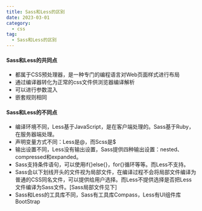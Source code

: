 ```yaml
---
title: Sass和Less的区别
date: 2023-03-01
category:
  - css
tag:
  - Sass和Less的区别
---
```



#### Sass和Less的共同点

- 都属于CSS预处理器，是一种专门的编程语言对Web页面样式进行布局
- 通过编译器转化为正常的css文件供浏览器编译解析
- 可以进行参数混入
- 嵌套规则相同

#### Sass和Less的不同点

- 编译环境不同，Less基于JavaScript，是在客户端处理的。Sass基于Ruby，在服务器端处理。
- 声明变量方式不同：Less是@，而Scss是$
- 输出设置不同，Less没有输出设置，Sass提供四种输出设置：nested、compressed和expanded。
- Sass支持条件语句，可以使用if{}else{}，for{}循环等等。而Less不支持。
- Sass会以下划线开头的文件视为局部文件，在编译过程不会将局部文件编译为普通的CSS同名文件，可以提供给用户选择。而Less不提供选择是否把Less文件编译为Sass文件。[Sass局部文件见下]
- Sass和Less的工具库不同，Sass有工具库Compass，Less有UI组件库BootStrap
